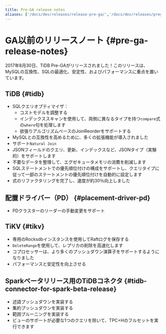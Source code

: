 ```yaml
---
title: Pre-GA release notes
aliases: ['/docs/dev/releases/release-pre-ga/','/docs/dev/releases/prega/']
---
```


# GA以前のリリースノート {#pre-ga-release-notes}

2017年8月30日、TiDB Pre-GAがリリースされました！このリリースは、MySQLの互換性、SQLの最適化、安定性、およびパフォーマンスに重点を置いています。

## TiDB {#tidb}

-   SQLクエリオプティマイザ：
    -   コストモデルを調整する
    -   インデックススキャンを使用して、両側に異なるタイプを持つ`compare`式の`where`句を処理します
    -   欲張りアルゴリズムベースのJoinReorderをサポートする
-   MySQLとの互換性を高めるために、多くの拡張機能が導入されました
-   サポート`Natural Join`
-   JSONフィールドのクエリ、更新、インデックスなど、JSONタイプ（実験的）をサポートします
-   不要なデータを整理して、エグゼキュータメモリの消費を削減します
-   SQLステートメントでの優先順位付けの構成をサポートし、クエリタイプに従って一部のステートメントの優先順位付けを自動的に設定します
-   式のリファクタリングを完了し、速度が約30％向上しました

## 配置ドライバー（PD） {#placement-driver-pd}

-   PDクラスターのリーダーの手動変更をサポート

## TiKV {#tikv}

-   専用のRocksdbインスタンスを使用してRaftログを保存する
-   `DeleteRange`を使用して、レプリカの削除を高速化します
-   コプロセッサーは、より多くのプッシュダウン演算子をサポートするようになりました
-   パフォーマンスと安定性を向上させる

## Sparkベータリリース用のTiDBコネクタ {#tidb-connector-for-spark-beta-release}

-   述語プッシュダウンを実装する
-   集約プッシュダウンを実装する
-   範囲プルーニングを実装する
-   ビューのサポートが必要な1つのクエリを除いて、TPC+Hのフルセットを実行できます
